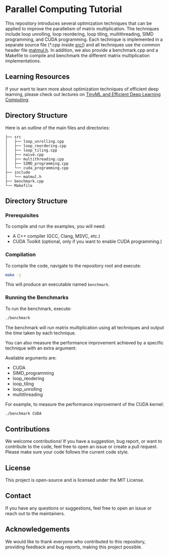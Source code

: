 # Parallel Computing Tutorial

This repository introduces several optimization techniques that can be applied to improve the parallelism of matrix multiplication. The techniques include loop unrolling, loop reordering, loop tiling, multithreading, SIMD programming, and CUDA programming. Each technique is implemented in a separate source file (*.cpp inside [src/](src/)) and all techniques use the common header file [matmul.h](include/matmul.h). In addition, we also provide a benchmark.cpp and a Makefile to compile and benchmark the different matrix multiplication implementations.

## Learning Resources
If your want to learn more about optimization techniques of efficient deep learning, please check out lectures on [TinyML and Efficient Deep Learning Computing](https://efficientml.ai/).

## Directory Structure
Here is an outline of the main files and directories:
```ccs
├── src
│   ├── loop_unrolling.cpp
│   ├── loop_reordering.cpp
│   ├── loop_tiling.cpp
│   ├── naive.cpp
│   ├── multithreading.cpp
│   ├── SIMD_programming.cpp
│   └── cuda_programming.cpp
├── include
│   └── matmul.h
├── benchmark.cpp
└── Makefile
```

## Directory Structure

### Prerequisites
To compile and run the examples, you will need:

* A C++ compiler (GCC, Clang, MSVC, etc.)
* CUDA Toolkit (optional, only if you want to enable CUDA programming.)

### Compilation
To compile the code, navigate to the repository root and execute:

```bash
make -j
```
This will produce an executable named `benchmark`.

### Running the Benchmarks
To run the benchmark, execute:

```bash
./benchmark
```

The benchmark will run matrix multiplication using all techniques and output the time taken by each technique.

You can also measure the performance improvement achieved by a specific technique with an extra argument:

Available arguments are: 
- CUDA
- SIMD_programming
- loop_reodering
- loop_tiling
- loop_unrolling
- multithreading

For example, to measure the performance improvement of the CUDA kernel:

```bash
./benchmark CUDA
```
## Contributions
We welcome contributions! If you have a suggestion, bug report, or want to contribute to the code, feel free to open an issue or create a pull request. Please make sure your code follows the current code style.

## License
This project is open-source and is licensed under the MIT License.

## Contact
If you have any questions or suggestions, feel free to open an issue or reach out to the maintainers.

## Acknowledgements
We would like to thank everyone who contributed to this repository, providing feedback and bug reports, making this project possible.
